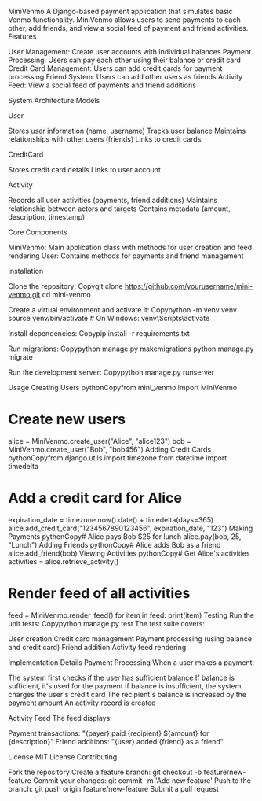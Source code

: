 MiniVenmo
A Django-based payment application that simulates basic Venmo functionality. MiniVenmo allows users to send payments to each other, add friends, and view a social feed of payment and friend activities.
Features

User Management: Create user accounts with individual balances
Payment Processing: Users can pay each other using their balance or credit card
Credit Card Management: Users can add credit cards for payment processing
Friend System: Users can add other users as friends
Activity Feed: View a social feed of payments and friend additions

System Architecture
Models

User

Stores user information (name, username)
Tracks user balance
Maintains relationships with other users (friends)
Links to credit cards


CreditCard

Stores credit card details
Links to user account


Activity

Records all user activities (payments, friend additions)
Maintains relationship between actors and targets
Contains metadata (amount, description, timestamp)



Core Components

MiniVenmo: Main application class with methods for user creation and feed rendering
User: Contains methods for payments and friend management

Installation

Clone the repository:
Copygit clone https://github.com/yourusername/mini-venmo.git
cd mini-venmo

Create a virtual environment and activate it:
Copypython -m venv venv
source venv/bin/activate  # On Windows: venv\Scripts\activate

Install dependencies:
Copypip install -r requirements.txt

Run migrations:
Copypython manage.py makemigrations
python manage.py migrate

Run the development server:
Copypython manage.py runserver


Usage
Creating Users
pythonCopyfrom mini_venmo import MiniVenmo

# Create new users
alice = MiniVenmo.create_user("Alice", "alice123")
bob = MiniVenmo.create_user("Bob", "bob456")
Adding Credit Cards
pythonCopyfrom django.utils import timezone
from datetime import timedelta

# Add a credit card for Alice
expiration_date = timezone.now().date() + timedelta(days=365)
alice.add_credit_card("1234567890123456", expiration_date, "123")
Making Payments
pythonCopy# Alice pays Bob $25 for lunch
alice.pay(bob, 25, "Lunch")
Adding Friends
pythonCopy# Alice adds Bob as a friend
alice.add_friend(bob)
Viewing Activities
pythonCopy# Get Alice's activities
activities = alice.retrieve_activity()

# Render feed of all activities
feed = MiniVenmo.render_feed()
for item in feed:
    print(item)
Testing
Run the unit tests:
Copypython manage.py test
The test suite covers:

User creation
Credit card management
Payment processing (using balance and credit card)
Friend addition
Activity feed rendering

Implementation Details
Payment Processing
When a user makes a payment:

The system first checks if the user has sufficient balance
If balance is sufficient, it's used for the payment
If balance is insufficient, the system charges the user's credit card
The recipient's balance is increased by the payment amount
An activity record is created

Activity Feed
The feed displays:

Payment transactions: "{payer} paid {recipient} ${amount} for {description}"
Friend additions: "{user} added {friend} as a friend"

License
MIT License
Contributing

Fork the repository
Create a feature branch: git checkout -b feature/new-feature
Commit your changes: git commit -m 'Add new feature'
Push to the branch: git push origin feature/new-feature
Submit a pull request

